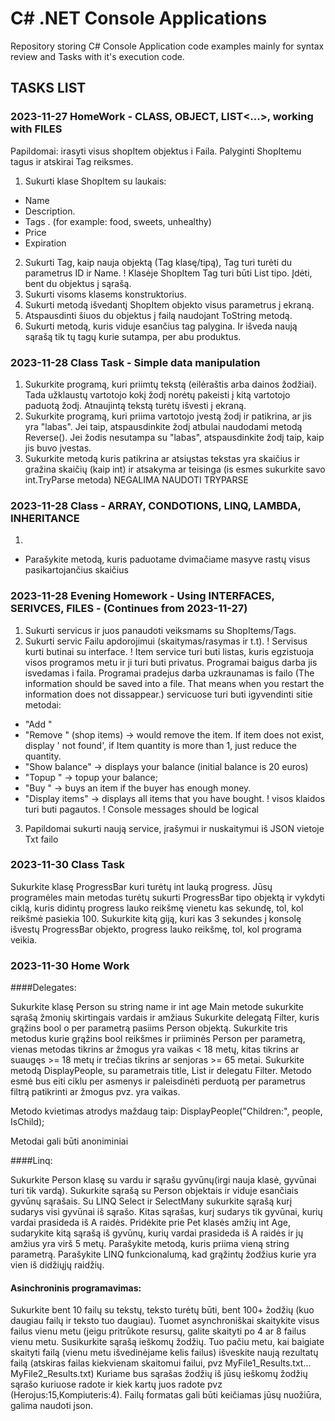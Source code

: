 # C# .NET Console Applications

Repository storing C# Console Application code examples mainly for syntax review and Tasks with it's execution code.

## TASKS LIST

### 2023-11-27 HomeWork - CLASS, OBJECT, LIST<...>, working with FILES
 
Papildomai: irasyti visus shopItem objektus i Faila. Palyginti ShopItemu tagus ir atskirai Tag reiksmes.
1. Sukurti klase ShopItem su laukais:
 - Name
 - Description.
 - Tags . (for example: food, sweets, unhealthy)
 - Price
 - Expiration
2. Sukurti Tag, kaip nauja objektą (Tag klasę/tipą), Tag turi turėti du parametrus ID ir Name.
   ! Klasėje ShopItem Tag turi būti List<Tag> tipo. Įdėti, bent du objektus į sąrašą.
3. Sukurti visoms klasems konstruktorius.
3. Sukurti metodą išvedantį ShopItem objekto visus parametrus į ekraną.
4. Atspausdinti šiuos du objektus į failą naudojant ToString metodą.
5. Sukurti metodą, kuris viduje esančius tag palygina. Ir išveda naują sąrašą tik tų tagų kurie sutampa, per abu produktus.

### 2023-11-28 Class Task - Simple data manipulation

1. Sukurkite programą, kuri priimtų tekstą (eilėraštis arba dainos žodžiai). Tada užklaustų vartotojo kokį žodį norėtų pakeisti į kitą vartotojo paduotą žodį. Atnaujintą tekstą turėtų išvesti į ekraną.
2. Sukurkite programą, kuri priima vartotojo įvestą žodį ir patikrina, ar jis yra "labas". Jei taip, atspausdinkite žodį atbulai naudodami metodą Reverse(). Jei žodis nesutampa su "labas", atspausdinkite žodį taip, kaip jis buvo įvestas.
3. Sukurkite metodą kuris patikrina ar atsiųstas tekstas yra skaičius ir gražina skaičių (kaip int) ir atsakyma ar teisinga (is esmes sukurkite savo int.TryParse metoda) NEGALIMA NAUDOTI TRYPARSE

### 2023-11-28 Class - ARRAY, CONDOTIONS, LINQ, LAMBDA, INHERITANCE

1. 
- Parašykite metodą, kuris paduotame dvimačiame masyve rastų visus pasikartojančius skaičius

### 2023-11-28 Evening Homework - Using INTERFACES, SERIVCES, FILES - (Continues from 2023-11-27)

1. Sukurti servicus ir juos panaudoti veiksmams su ShopItems/Tags.
2. Sukurti servic Failu apdorojimui (skaitymas/rasymas ir t.t).
 ! Servisus kurti butinai su interface.
 ! Item service turi buti listas, kuris egzistuoja visos programos metu ir ji turi buti privatus. Programai baigus darba jis isvedamas i faila. Programai pradejus darba uzkraunamas is failo
  (The information should be saved into a file. That means when you restart the information does not dissappear.)
servicuose turi buti igyvendinti sitie metodai:
- "Add <itemname> <price>"
- "Remove <Itemname>" (shop items) -> would remove the item. If item does not exist, display '<itemName> not found', if Item quantity is more than 1, just reduce the quantity.
- "Show balance" -> displays your balance (initial balance is 20 euros)
- "Topup <money>" -> topup your balance;
- "Buy <itemname>" -> buys an item if the buyer has enough money.
- "Display items" -> displays all items that you have bought.
 ! visos klaidos turi buti pagautos.
 ! Console messages should be logical
3. Papildomai sukurti naują service, įrašymui ir nuskaitymui iš JSON vietoje Txt failo


### 2023-11-30 Class Task
Sukurkite klasę ProgressBar kuri turėtų int lauką progress. Jūsų programėles main metodas turėtų sukurti ProgressBar tipo objektą ir vykdyti ciklą, kuris didintų progress lauko reikšmę vienetu kas sekundę, tol, kol reikšmė pasiekia 100. Sukurkite kitą giją, kuri kas 3 sekundes į konsolę išvestų ProgressBar objekto, progress lauko reikšmę, tol, kol programa veikia.

### 2023-11-30 Home Work

####Delegates:

Sukurkite klasę Person su string name ir int age
Main metode sukurkite sąrašą žmonių skirtingais vardais ir amžiaus
Sukurkite delegatą Filter, kuris grąžins bool o per parametrą pasiims Person objektą.
Sukurkite tris metodus kurie grąžins bool reikšmes ir priiminės Person per parametrą, vienas metodas tikrins ar žmogus yra vaikas < 18 metų, kitas tikrins ar suaugęs >= 18 metų ir trečias tikrins ar senjoras >= 65 metai.
Sukurkite metodą DisplayPeople, su parametrais title, List<Person> ir delegatu Filter. Metodo esmė bus eiti ciklu per asmenys ir paleisdinėti perduotą per parametrus filtrą patikrinti ar žmogus pvz. yra vaikas.
 
Metodo kvietimas atrodys maždaug taip: DisplayPeople("Children:", people, IsChild);
 
Metodai gali būti anoniminiai
 
####Linq:
 
Sukurkite Person klasę su vardu ir sąrašu gyvūnų(irgi nauja klasė, gyvūnai turi tik vardą). Sukurkite sąrašą su Person objektais ir viduje esančiais gyvūnų sąrašais.
Su LINQ Select ir SelectMany sukurkite sąrašą kurį sudarys visi gyvūnai iš sąrašo.
Kitas sąrašas, kurį sudarys tik gyvūnai, kurių vardai prasideda iš A raidės.
Pridėkite prie Pet klasės amžių int Age, sudarykite kitą sąrašą iš gyvūnų, kurių vardai prasideda iš A raidės ir jų amžius yra virš 5 metų.
Parašykite metodą, kuris priima vieną string parametrą. Parašykite LINQ funkcionalumą, kad grąžintų žodžius kurie yra vien iš didžiųjų raidžių.

#### Asinchroninis programavimas:

Sukurkite bent 10 failų su tekstų, teksto turėtų būti, bent 100+ žodžių (kuo daugiau failų ir teksto tuo daugiau). Tuomet asynchroniškai skaitykite visus failus vienu metu (jeigu pritrūkote resursų, galite skaityti po 4 ar 8 failus vienu metu. Susikurkite sąrašą ieškomų žodžių. Tuo pačiu metu, kai baigiate skaityti failą (vienu metu išvedinėjame kelis failus) išveskite naują rezultatų failą (atskiras failas kiekvienam skaitomui failui, pvz MyFile1_Results.txt... MyFile2_Results.txt) Kuriame bus sąrašas žodžių iš jūsų ieškomų žodžių sąrašo kuriuose radote ir kiek kartų juos radote pvz (Herojus:15,Kompiuteris:4). Failų formatas gali būti keičiamas jūsų nuožiūra, galima naudoti json.
